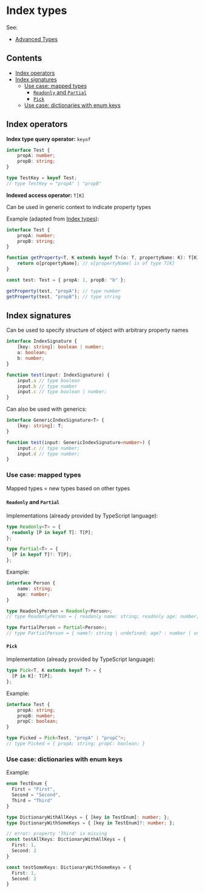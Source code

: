 # Index types

See:

-   [Advanced Types](https://www.typescriptlang.org/docs/handbook/advanced-types.html)

## Contents

-   [Index operators](#index-operators)
-   [Index signatures](#index-signatures)
    -   [Use case: mapped types](#use-case-mapped-types)
        -   [`Readonly` and `Partial`](#readonly-and-partial)
        -   [`Pick`](#pick)
    -   [Use case: dictionaries with enum keys](#use-case-dictionaries-with-enum-keys)

## Index operators

**Index type query operator:** `keyof`

```typescript
interface Test {
    propA: number;
    propB: string;
}

type TestKey = keyof Test; 
// type TestKey = "propA" | "propB"
```

**Indexed access operator:** `T[K]`

Can be used in generic context to indicate property types

Example (adapted from [Index types](https://www.typescriptlang.org/docs/handbook/advanced-types.html#index-types)):

```typescript
interface Test {
    propA: number;
    propB: string;
}

function getProperty<T, K extends keyof T>(o: T, propertyName: K): T[K] {
    return o[propertyName]; // o[propertyName] is of type T[K]
}

const test: Test = { propA: 1, propB: "b" };

getProperty(test, "propA"); // type number
getProperty(test, "propB"); // type string
```

## Index signatures

Can be used to specify structure of object with arbitrary property names

```typescript
interface IndexSignature {
    [key: string]: boolean | number;
    a: boolean;
    b: number;
}

function test(input: IndexSignature) {
    input.a // type boolean
    input.b // type number
    input.c // type boolean | number;
}
```

Can also be used with generics:

```typescript
interface GenericIndexSignature<T> {
    [key: string]: T;
}

function test(input: GenericIndexSignature<number>) {
    input.c // type number;
    input.d // type number;
}
```

### Use case: mapped types

Mapped types = new types based on other types

#### `Readonly` and `Partial`

Implementations (already provided by TypeScript language):

```typescript
type Readonly<T> = {
  readonly [P in keyof T]: T[P];
};

type Partial<T> = {
  [P in keyof T]?: T[P];
};
```

Example:

```typescript
interface Person {
    name: string;
    age: number;
}

type ReadonlyPerson = Readonly<Person>;
// type ReadonlyPerson = { readonly name: string; readonly age: number; }

type PartialPerson = Partial<Person>;
// type PartialPerson = { name?: string | undefined; age? : number | undefined; }
```

#### `Pick`

Implementation (already provided by TypeScript language):

```typescript
type Pick<T, K extends keyof T> = {
  [P in K]: T[P];
};
```

Example:

```typescript
interface Test {
    propA: string;
    propB: number;
    propC: boolean;
}

type Picked = Pick<Test, "propA" | "propC">;
// type Picked = { propA: string; propC: boolean; }
```

### Use case: dictionaries with enum keys

Example:

```typescript
enum TestEnum {
  First = "First",
  Second = "Second",
  Third = "Third"
}

type DictionaryWithAllKeys = { [key in TestEnum]: number; };
type DictionaryWithSomeKeys = { [key in TestEnum]?: number; };

// error: property 'Third' is missing
const testAllKeys: DictionaryWithAllKeys = {
  First: 1,
  Second: 2
}

const testSomeKeys: DictionaryWithSomeKeys = {
  First: 1,
  Second: 2
}
```
